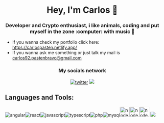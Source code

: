 <h1 align='center'>Hey, I'm Carlos 👋</h1>

<h3 align='center'> Developer and Crypto enthusiast, i like animals, coding and put myself in the zone :computer: with music 🎵 </h3>

<ul>
    <li>
        If you wanna check my portfolio click here: <a href='https://carlospasten.netlify.app/'>https://carlospasten.netlify.app/</a>
    </li>
    <li>
       If you wanna ask me something or just talk my mail is <a href='mailto:carlos92.pastenbravo@gmail.com' target='_blank'>carlos92.pastenbravo@gmail.com</a> 
    </li>
</ul>

<h3 align='center'> My socials network</h3>
<div align='center'> 
    <a href='https://twitter.com/MaoParadise' target='_blank'><img src='https://github.com/hussainweb/hussainweb/blob/main/icons/twitter.png?raw=true' alt='twitter' ></a>
    <a href='https://www.linkedin.com/in/carlos-past%C3%A9n-bravo-307aa91a8/' target='_blank'>
    <img src='https://github.com/hussainweb/hussainweb/blob/main/icons/linkedin.png?raw=true'>
    </a>
</div>


<h2>Languages and Tools:</h2>
<img src='https://github.com/hussainweb/hussainweb/blob/main/icons/angular.png?raw=true' alt='angular' ><img src='https://github.com/hussainweb/hussainweb/blob/main/icons/react.png?raw=true' alt='react' ><img src='https://github.com/hussainweb/hussainweb/blob/main/icons/javascript.png?raw=true' alt='javascript' ><img src='https://github.com/hussainweb/hussainweb/blob/main/icons/typescript.png?raw=true' alt='typescript' ><img src='https://github.com/hussainweb/hussainweb/blob/main/icons/php.png?raw=true' alt='php' ><img src='https://github.com/hussainweb/hussainweb/raw/main/icons/mysql.png' alt='mysql' ><img src='https://user-images.githubusercontent.com/4727/38117885-69734bbc-336c-11e8-8653-86b0fa071896.png' width='32px' alt='nodejs' ><img src='https://github.com/hussainweb/hussainweb/blob/main/icons/git.png?raw=true' width='32px' alt='nodejs' ><img src='https://github.com/hussainweb/hussainweb/blob/main/icons/vscode.png?raw=true' width='32px' alt='nodejs' >




<img src='https://res.cloudinary.com/dm5wlpq7j/image/upload/v1639768617/github-user-contribution.svg'>
